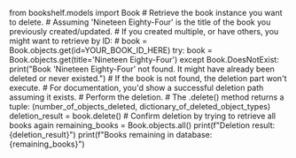 from bookshelf.models import Book # Retrieve the book instance you want to delete. # Assuming 'Nineteen Eighty-Four' is the title of the book you previously created/updated. # If you created multiple, or have others, you might want to retrieve by ID: # book = Book.objects.get(id=YOUR_BOOK_ID_HERE) try: book = Book.objects.get(title='Nineteen Eighty-Four') except Book.DoesNotExist: print("Book 'Nineteen Eighty-Four' not found. It might have already been deleted or never existed.") # If the book is not found, the deletion part won't execute. # For documentation, you'd show a successful deletion path assuming it exists. # Perform the deletion. # The .delete() method returns a tuple: (number_of_objects_deleted, dictionary_of_deleted_object_types) deletion_result = book.delete() # Confirm deletion by trying to retrieve all books again remaining_books = Book.objects.all() print(f"Deletion result: {deletion_result}") print(f"Books remaining in database: {remaining_books}")
